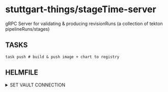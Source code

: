 # stuttgart-things/stageTime-server

gRPC Server for validating & producing revisionRuns (a collection of tekton pipelineRuns/stages)

## TASKS

```
task push # build & push image + chart to registry
```

## HELMFILE

<details><summary>SET VAULT CONNECTION</summary>

```bash
export VAULT_ADDR=https://${VAULT_FQDN}}
export VAULT_NAMESPACE=root

# APPROLE AUTH
export VAULT_AUTH_METHOD=approle
export VAULT_ROLE_ID=${VAULT_ROLE_ID}
export VAULT_SECRET_ID=${VAULT_SECRET_ID}

# TOKEN AUTH
export VAULT_AUTH_METHOD=token #default
export VAULT_TOKEN=${VAULT_TOKEN}
```

<details><summary>RENDER/APPLY</summary>

```bash
helmfile template --environment labul-pve-dev
helmfile sync --environment labul-pve-dev
```

</details>



## GRPC TEST CALL

```bash
# PORTWARD REDIS / EXAMPLE DEPLOYMENT!
kubectl port-forward --namespace stagetime-redis svc/redis-stack 28015:6379

# CHECK REDIS
redis-cli -h 127.0.0.1 -p 28015 -a <PASSWORD>

# SEND TEST DATA
go run tests/grpc-testClient-local.go
```

## EXAMPLE DEPLOYMENT (DRAFT)

<details><summary>values</summary>

```yaml
cat <<EOF > stageTime-server.yaml
---
secrets:
  redis-connection:
    name: redis-connection
    labels:
      app: stagetime-server
    dataType: stringData
    secretKVs:
      REDIS_SERVER: redis-stack-deployment-headless.redis-stack.svc.cluster.local
      REDIS_PORT: 6379
      REDIS_PASSWORD: <PASSWORD>

customresources:
  stagetime-ingress-certificate:
    apiVersion: cert-manager.io/v1
    kind: Certificate
    metadata:
      name: stagetime-server-ingress
      labels:
        app: stagetime-server
    spec:
      commonName: stagetime.app.sthings.tiab.ssc.sva.de
      dnsNames:
        - stagetime.app.sthings.tiab.ssc.sva.de
      issuerRef:
        name: cluster-issuer-approle
        kind: ClusterIssuer
      secretName: stagetime-server-ingress-tls

ingress:
  stagetime-server:
    labels:
      app: stagetime-server
    name: stagetime-server
    ingressClassName: nginx
    annotations:
      nginx.ingress.kubernetes.io/ssl-redirect: "true"
      nginx.ingress.kubernetes.io/backend-protocol: "GRPC"
    service:
      name: stagetime-server-service
      port: 80
      path: /
      pathType: Prefix
    hostname: stagetime
    domain: dev21.sthings-vsphere.labul.sva.de
    tls:
      secretName: stagetime-server-ingress-tls
      host: stagetime.dev21.sthings-vsphere.labul.sva.de
EOF
```

```bash
helm upgrade --install server helm/
stagetime-server/ -n stagetime --create-namespace --values stageTime-server.yaml
```

</details>

## LICENSE

<details><summary><b>APACHE 2.0</b></summary>

Copyright 2023 patrick hermann.

Licensed under the Apache License, Version 2.0 (the "License");
you may not use this file except in compliance with the License.
You may obtain a copy of the License at

    http://www.apache.org/licenses/LICENSE-2.0

Unless required by applicable law or agreed to in writing, software
distributed under the License is distributed on an "AS IS" BASIS,
WITHOUT WARRANTIES OR CONDITIONS OF ANY KIND, either express or implied.
See the License for the specific language governing permissions and
limitations under the License.

</details>

Author Information
------------------
Patrick Hermann, stuttgart-things 04/2023

